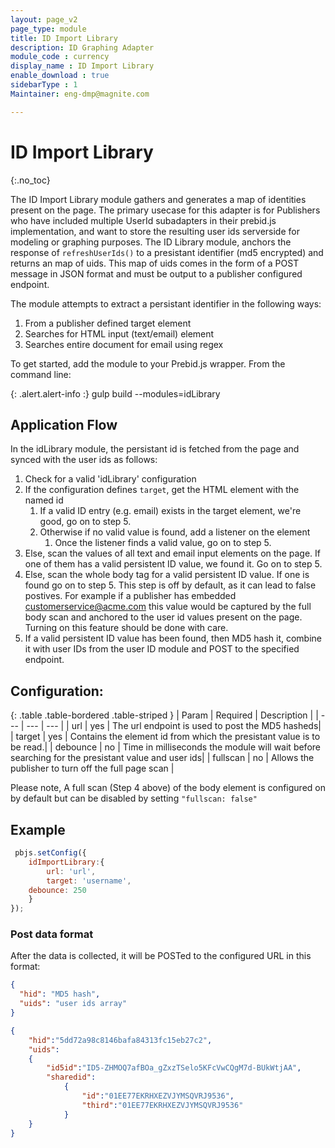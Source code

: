 ```yaml
---
layout: page_v2
page_type: module
title: ID Import Library
description: ID Graphing Adapter
module_code : currency
display_name : ID Import Library
enable_download : true
sidebarType : 1
Maintainer: eng-dmp@magnite.com

---
```



# ID Import Library
{:.no_toc}

The ID Import Library module gathers and generates a map of identities present on the page.  The primary usecase for this adapter is for Publishers who have included multiple UserId subadapters in their prebid.js implementation, and want to store the resulting user ids serverside for modeling or graphing purposes.  The ID Library module, anchors the response of `refreshUserIds()` to a presistant identifier (md5 encrypted) and returns an map of uids.  This map of uids comes in the form of a POST message in JSON format and must be output to a publisher configured endpoint. 

The module attempts to extract a persistant identifier in the following ways:

1. From a publisher defined target element
2. Searches for HTML input (text/email) element
3. Searches entire document for email using regex

To get started, add the module to your Prebid.js wrapper. From the command line:

{: .alert.alert-info :}
gulp build --modules=idLibrary


## Application Flow

In the idLibrary module, the persistant id is fetched from the page and synced with the user ids as follows:

1. Check for a valid 'idLibrary' configuration
1. If the configuration defines `target`, get the HTML element with the named id
   1. If a valid ID entry (e.g. email) exists in the target element, we're good, go on to step 5.
   1. Otherwise if no valid value is found, add a listener on the element
       1. Once the listener finds a valid value, go on to step 5.
1. Else, scan the values of all text and email input elements on the page. If one of them has a valid persistent ID value, we found it. Go on to step 5.
1. Else, scan the whole body tag for a valid persistent ID value. If one is found go on to step 5. This step is off by default, as it can lead to false postives. For example if a publisher has embedded customerservice@acme.com this value would be captured by the full body scan and anchored to the user id values present on the page. Turning on this feature should be done with care. 
1. If a valid persistent ID value has been found, then MD5 hash it, combine it with user IDs from the user ID module and POST to the specified endpoint.
  

## Configuration:

{: .table .table-bordered .table-striped }
| Param  | Required | Description |
| --- | --- | --- |
| url | yes | The url endpoint is used to post the MD5 hasheds|
| target | yes | Contains the element id from which the presistant value is to be read.|
| debounce | no | Time in milliseconds the module will wait before searching for the presistant value and user ids|
| fullscan | no | Allows the publisher to turn off the full page scan |

Please note, A full scan (Step 4 above) of the body element is configured on by default but can be disabled by setting `"fullscan: false"`

## Example

```javascript
 pbjs.setConfig({
    idImportLibrary:{
        url: 'url',
        target: 'username',
	debounce: 250
    }
});
```

### Post data format

After the data is collected, it will be POSTed to the configured URL in this format:

```json
{
  "hid": "MD5 hash",
  "uids": "user ids array"
}
```

```json
{
	"hid":"5dd72a98c8146bafa84313fc15eb27c2",
	"uids":
	{
		"id5id":"ID5-ZHMOQ7afBOa_gZxzTSelo5KFcVwCQgM7d-BUkWtjAA",
		"sharedid":
			{
				"id":"01EE77EKRHXEZVJYMSQVRJ9536",
				"third":"01EE77EKRHXEZVJYMSQVRJ9536"
			}
	}
}
```
